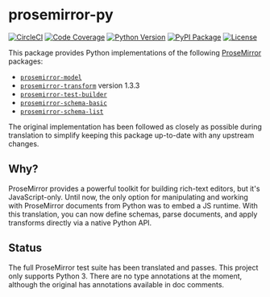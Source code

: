 # prosemirror-py

[![CircleCI](https://circleci.com/gh/fellowapp/prosemirror-py.svg?style=shield)](https://circleci.com/gh/fellowapp/prosemirror-py)
[![Code Coverage](https://codecov.io/gh/fellowapp/prosemirror-py/branch/master/graph/badge.svg)](https://codecov.io/gh/fellowapp/prosemirror-py)
[![Python Version](https://img.shields.io/pypi/pyversions/prosemirror-py.svg)](https://pypi.org/project/prosemirror-py/)
[![PyPI Package](https://img.shields.io/pypi/v/prosemirror-py.svg)](https://pypi.org/project/prosemirror-py/)
[![License](https://img.shields.io/pypi/l/prosemirror-py.svg)](https://github.com/fellowapp/prosemirror-py/blob/master/LICENSE.md)

This package provides Python implementations of the following [ProseMirror](https://prosemirror.net/) packages:

-   [`prosemirror-model`](https://github.com/ProseMirror/prosemirror-model)
-   [`prosemirror-transform`](https://github.com/ProseMirror/prosemirror-transform) version 1.3.3
-   [`prosemirror-test-builder`](https://github.com/ProseMirror/prosemirror-test-builder)
-   [`prosemirror-schema-basic`](https://github.com/ProseMirror/prosemirror-schema-basic)
-   [`prosemirror-schema-list`](https://github.com/ProseMirror/prosemirror-schema-list)

The original implementation has been followed as closely as possible during translation to simplify keeping this package up-to-date with any upstream changes.

## Why?

ProseMirror provides a powerful toolkit for building rich-text editors, but it's JavaScript-only. Until now, the only option for manipulating and working with ProseMirror documents from Python was to embed a JS runtime. With this translation, you can now define schemas, parse documents, and apply transforms directly via a native Python API.

## Status

The full ProseMirror test suite has been translated and passes. This project only supports Python 3. There are no type annotations at the moment, although the original has annotations available in doc comments.
